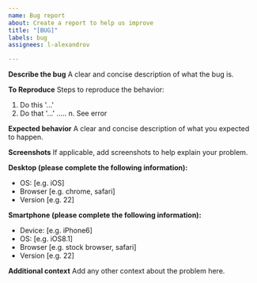```yaml
---
name: Bug report
about: Create a report to help us improve
title: "[BUG]"
labels: bug
assignees: l-alexandrov

---
```


**Describe the bug**
A clear and concise description of what the bug is.

**To Reproduce**
Steps to reproduce the behavior:
1. Do this '...'
2. Do that '...'
.....
n. See error

**Expected behavior**
A clear and concise description of what you expected to happen.

**Screenshots**
If applicable, add screenshots to help explain your problem.

**Desktop (please complete the following information):**
 - OS: [e.g. iOS]
 - Browser [e.g. chrome, safari]
 - Version [e.g. 22]

**Smartphone (please complete the following information):**
 - Device: [e.g. iPhone6]
 - OS: [e.g. iOS8.1]
 - Browser [e.g. stock browser, safari]
 - Version [e.g. 22]

**Additional context**
Add any other context about the problem here.
